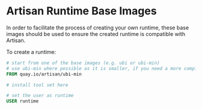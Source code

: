 # Artisan Runtime Base Images

In order to facilitate the process of creating your own runtime, these base images should be used to ensure
the created runtime is compatible with Artisan.

To create a runtime:

```Dockerfile
# start from one of the base images (e.g. ubi or ubi-min)
# use ubi-min where possible as it is smaller, if you need a more complete linux use ubi
FROM quay.io/artisan/ubi-min

# install tool set here

# set the user as runtime
USER runtime
```